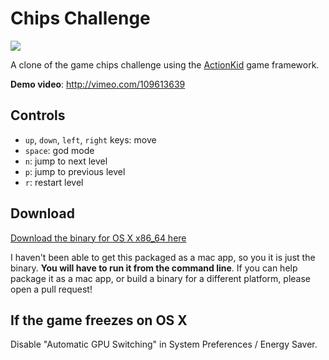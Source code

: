 # Chips Challenge

![](http://static.adit.io/chips_screenshot.png)

A clone of the game chips challenge using the [ActionKid](https://github.com/egonSchiele/actionkid) game framework.

**Demo video**: http://vimeo.com/109613639

## Controls

- `up`, `down`, `left`, `right` keys: move
- `space`: god mode
- `n`: jump to next level
- `p`: jump to previous level
- `r`: restart level

## Download

[Download the binary for OS X x86_64 here](http://static.adit.io/chips.zip)

I haven't been able to get this packaged as a mac app, so you it is just the binary. **You will have to run it from the command line**. If you can help package it as a mac app, or build a binary for a different platform, please open a pull request!

## If the game freezes on OS X

Disable "Automatic GPU Switching" in System Preferences / Energy Saver.
